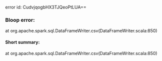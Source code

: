 error id: CudvjqogbHX3TJQeoPtLUA==
### Bloop error:

at org.apache.spark.sql.DataFrameWriter.csv(DataFrameWriter.scala:850)
#### Short summary: 

at org.apache.spark.sql.DataFrameWriter.csv(DataFrameWriter.scala:850)